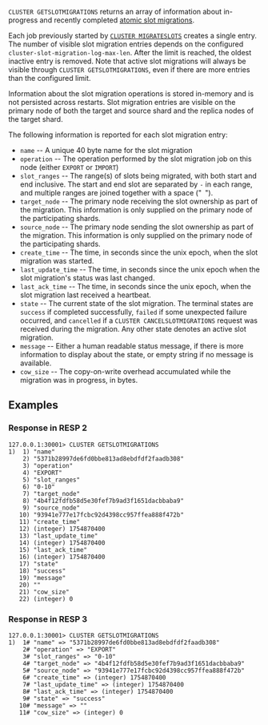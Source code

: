 `CLUSTER GETSLOTMIGRATIONS` returns an array of information about in-progress
and recently completed
[atomic slot migrations](../topics/atomic-slot-migration.md).

Each job previously started by
[`CLUSTER MIGRATESLOTS`](cluster-migrateslots.md) creates a single entry. The
number of visible slot migration entries depends on the configured
`cluster-slot-migration-log-max-len`. After the limit is reached, the oldest
inactive entry is removed. Note that active slot migrations will always be
visible through `CLUSTER GETSLOTMIGRATIONS`, even if there are more entries than
the configured limit.

Information about the slot migration operations is stored in-memory and is not
persisted across restarts. Slot migration entries are visible on the primary
node of both the target and source shard and the replica nodes of the target
shard.

The following information is reported for each slot migration entry:

- `name` -- A unique 40 byte name for the slot migration
- `operation` -- The operation performed by the slot migration job on this node
  (either `EXPORT` or `IMPORT`)
- `slot_ranges` -- The range(s) of slots being migrated, with both start and end
  inclusive. The start and end slot are separated by `-` in each range, and
  multiple ranges are joined together with a space ("` `").
- `target_node` -- The primary node receiving the slot ownership as part of the
  migration. This information is only supplied on the primary node of the
  participating shards.
- `source_node` -- The primary node sending the slot ownership as part of the
  migration. This information is only supplied on the primary node of the
  participating shards.
- `create_time` -- The time, in seconds since the unix epoch, when the slot
  migration was started.
- `last_update_time` -- The time, in seconds since the unix epoch when the slot
  migration's status was last changed.
- `last_ack_time` -- The time, in seconds since the unix epoch, when the slot
  migration last received a heartbeat.
- `state` -- The current state of the slot migration. The terminal states are
  `success` if completed successfully, `failed` if some unexpected failure
  occurred, and `cancelled` if a `CLUSTER CANCELSLOTMIGRATIONS` request was
  received during the migration. Any other state denotes an active slot
  migration.
- `message` -- Either a human readable status message, if there is more
  information to display about the state, or empty string if no message is
  available.
- `cow_size` -- The copy-on-write overhead accumulated while the migration was
  in progress, in bytes.

## Examples

### Response in RESP 2

```
127.0.0.1:30001> CLUSTER GETSLOTMIGRATIONS
1)  1) "name"
    2) "5371b28997de6fd0bbe813ad8ebdfdf2faadb308"
    3) "operation"
    4) "EXPORT"
    5) "slot_ranges"
    6) "0-10"
    7) "target_node"
    8) "4b4f12fdfb58d5e30fef7b9ad3f1651dacbbaba9"
    9) "source_node"
   10) "93941e777e17fcbc92d4398cc957ffea888f472b"
   11) "create_time"
   12) (integer) 1754870400
   13) "last_update_time"
   14) (integer) 1754870400
   15) "last_ack_time"
   16) (integer) 1754870400
   17) "state"
   18) "success"
   19) "message"
   20) ""
   21) "cow_size"
   22) (integer) 0
```

### Response in RESP 3

```
127.0.0.1:30001> CLUSTER GETSLOTMIGRATIONS
1)  1# "name" => "5371b28997de6fd0bbe813ad8ebdfdf2faadb308"
    2# "operation" => "EXPORT"
    3# "slot_ranges" => "0-10"
    4# "target_node" => "4b4f12fdfb58d5e30fef7b9ad3f1651dacbbaba9"
    5# "source_node" => "93941e777e17fcbc92d4398cc957ffea888f472b"
    6# "create_time" => (integer) 1754870400
    7# "last_update_time" => (integer) 1754870400
    8# "last_ack_time" => (integer) 1754870400
    9# "state" => "success"
   10# "message" => ""
   11# "cow_size" => (integer) 0
```

